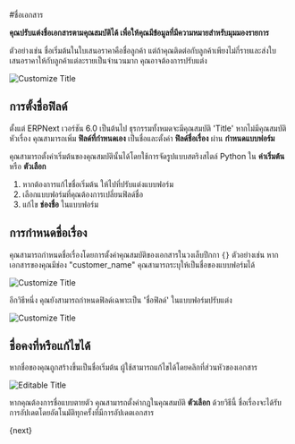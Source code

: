 <!-- add-breadcrumbs -->
#ชื่อเอกสาร

**คุณปรับแต่งชื่อเอกสารตามคุณสมบัติได้ เพื่อให้คุณมีข้อมูลที่มีความหมายสำหรับมุมมองรายการ**

ตัวอย่างเช่น ชื่อเริ่มต้นในใบเสนอราคาคือชื่อลูกค้า แต่ถ้าคุณติดต่อกับลูกค้าเพียงไม่กี่รายและส่งใบเสนอราคาให้กับลูกค้าแต่ละรายเป็นจำนวนมาก คุณอาจต้องการปรับแต่ง

<img class="screenshot" alt = "Customize Title"
    src="{{docs_base_url}}/assets/img/customize/customize-document-title.png">

## การตั้งชื่อฟิลด์

ตั้งแต่ ERPNext เวอร์ชัน 6.0 เป็นต้นไป ธุรกรรมทั้งหมดจะมีคุณสมบัติ 'Title' หากไม่มีคุณสมบัติหัวเรื่อง คุณสามารถเพิ่ม **ฟิลด์ที่กำหนดเอง** เป็นชื่อและตั้งค่า **ฟิลด์ชื่อเรื่อง** ผ่าน **กำหนดแบบฟอร์ม**

คุณสามารถตั้งค่าเริ่มต้นของคุณสมบัตินั้นได้โดยใช้การจัดรูปแบบสตริงสไตล์ Python ใน **ค่าเริ่มต้น** หรือ **ตัวเลือก**

1. หากต้องการแก้ไขชื่อเริ่มต้น ให้ไปที่ปรับแต่งแบบฟอร์ม
2. เลือกแบบฟอร์มที่คุณต้องการเปลี่ยนฟิลด์ชื่อ
3. แก้ไข **ช่องชื่อ** ในแบบฟอร์ม

## การกำหนดชื่อเรื่อง

คุณสามารถกำหนดชื่อเรื่องโดยการตั้งค่าคุณสมบัติของเอกสารในวงเล็บปีกกา `{}` ตัวอย่างเช่น หากเอกสารของคุณมีช่อง "customer_name" คุณสามารถระบุให้เป็นชื่อของแบบฟอร์มได้

<img class="screenshot" alt = "Customize Title"
    src="{{docs_base_url}}/assets/img/customize/customize erpnext-defining-titles.gif">

อีกวิธีหนึ่ง คุณยังสามารถกำหนดฟิลด์เฉพาะเป็น 'ชื่อฟิลด์' ในแบบฟอร์มปรับแต่ง

<img class="screenshot" alt = "Customize Title"
    src="{{docs_base_url}}/assets/img/customize/customize-document-title-6.png">

## ชื่อคงที่หรือแก้ไขได้

หากชื่อของคุณถูกสร้างขึ้นเป็นชื่อเริ่มต้น ผู้ใช้สามารถแก้ไขได้โดยคลิกที่ส่วนหัวของเอกสาร

<img class="screenshot" alt = "Editable Title"
    src="{{docs_base_url}}/assets/img/customize/customize-document title.gif">

หากคุณต้องการชื่อแบบตายตัว คุณสามารถตั้งค่ากฎในคุณสมบัติ **ตัวเลือก** ด้วยวิธีนี้ ชื่อเรื่องจะได้รับการอัปเดตโดยอัตโนมัติทุกครั้งที่มีการอัปเดตเอกสาร

{next}
